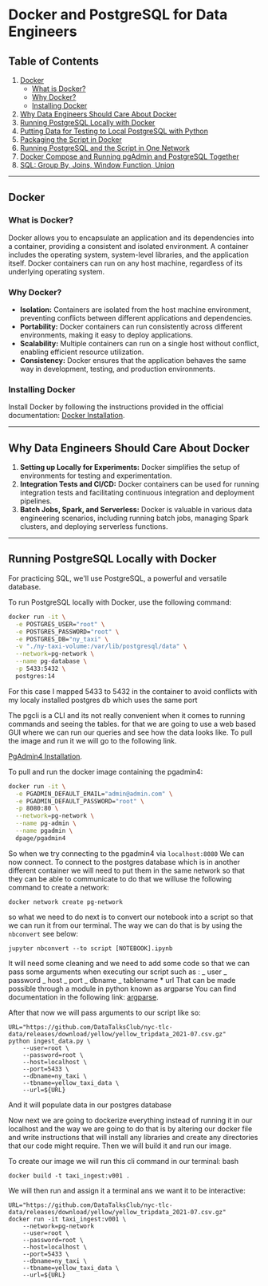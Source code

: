 # Docker and PostgreSQL for Data Engineers

## Table of Contents

1. [Docker](#docker)
   - [What is Docker?](#what-is-docker)
   - [Why Docker?](#why-docker)
   - [Installing Docker](#installing-docker)
2. [Why Data Engineers Should Care About Docker](#why-data-engineers-should-care-about-docker)
3. [Running PostgreSQL Locally with Docker](#running-postgresql-locally-with-docker)
4. [Putting Data for Testing to Local PostgreSQL with Python](#putting-data-for-testing-to-local-postgresql-with-python)
5. [Packaging the Script in Docker](#packaging-the-script-in-docker)
6. [Running PostgreSQL and the Script in One Network](#running-postgresql-and-the-script-in-one-network)
7. [Docker Compose and Running pgAdmin and PostgreSQL Together](#docker-compose-and-running-pgadmin-and-postgresql-together)
8. [SQL: Group By, Joins, Window Function, Union](#sql-group-by-joins-window-function-union)

---

## Docker

### What is Docker?

Docker allows you to encapsulate an application and its dependencies into a container, providing a consistent and isolated environment. A container includes the operating system, system-level libraries, and the application itself. Docker containers can run on any host machine, regardless of its underlying operating system.

### Why Docker?

- **Isolation:** Containers are isolated from the host machine environment, preventing conflicts between different applications and dependencies.
- **Portability:** Docker containers can run consistently across different environments, making it easy to deploy applications.
- **Scalability:** Multiple containers can run on a single host without conflict, enabling efficient resource utilization.
- **Consistency:** Docker ensures that the application behaves the same way in development, testing, and production environments.

### Installing Docker

Install Docker by following the instructions provided in the official documentation: [Docker Installation](https://docs.docker.com/get-docker/).

---

## Why Data Engineers Should Care About Docker

1. **Setting up Locally for Experiments:** Docker simplifies the setup of environments for testing and experimentation.
2. **Integration Tests and CI/CD:** Docker containers can be used for running integration tests and facilitating continuous integration and deployment pipelines.
3. **Batch Jobs, Spark, and Serverless:** Docker is valuable in various data engineering scenarios, including running batch jobs, managing Spark clusters, and deploying serverless functions.

---

## Running PostgreSQL Locally with Docker

For practicing SQL, we'll use PostgreSQL, a powerful and versatile database.

To run PostgreSQL locally with Docker, use the following command:

```bash
docker run -it \
  -e POSTGRES_USER="root" \
  -e POSTGRES_PASSWORD="root" \
  -e POSTGRES_DB="ny_taxi" \
  -v "./ny-taxi-volume:/var/lib/postgresql/data" \
  --network=pg-network \
  --name pg-database \
  -p 5433:5432 \
  postgres:14
```

For this case I mapped 5433 to 5432 in the container to avoid conflicts with my localy installed postgres db which uses the same port

The pgcli is a CLI and its not really convenient when it comes to running commands and seeing the tables. for that we are going to use a web based GUI where we can run our queries and see how the data looks like. To pull the image and run it we will go to the following link.

[PgAdmin4 Installation](https://www.pgadmin.org/download/).

To pull and run the docker image containing the pgadmin4:

```bash
docker run -it \
  -e PGADMIN_DEFAULT_EMAIL="admin@admin.com" \
  -e PGADMIN_DEFAULT_PASSWORD="root" \
  -p 8080:80 \
  --network=pg-network \
  --name pg-admin \
  --name pgadmin \
  dpage/pgadmin4
```

So when we try connecting to the pgadmin4 via `localhost:8080` We can now connect. To connect to the postgres database which is in another different container we will need to put them in the same network so that they can be able to communicate to do that we willuse the following command to create a network:

```
docker network create pg-network
```

so what we need to do next is to convert our notebook into a script so that we can run it from our terminal. The way we can do that is by using the `nbconvert` see below:

`jupyter nbconvert --to script [NOTEBOOK].ipynb`

It will need some cleaning and we need to add some code so that we can pass some arguments when executing our script such as :
_ user
_ password
_ host
_ port
_ dbname
_ tablename \* url
That can be made possible through a module in python known as argparse
You can find documentation in the following link: [argparse](https://docs.python.org/3/library/argparse.html).

After that now we will pass arguments to our script like so:

```
URL="https://github.com/DataTalksClub/nyc-tlc-data/releases/download/yellow/yellow_tripdata_2021-07.csv.gz"
python ingest_data.py \
    --user=root \
    --password=root \
    --host=localhost \
    --port=5433 \
    --dbname=ny_taxi \
    --tbname=yellow_taxi_data \
    --url=${URL}
```

And it will populate data in our postgres database

Now next we are going to dockerize everything instead of running it in our localhost and the way we are going to do that is by altering our docker file and write instructions that will install any libraries and create any directories that our code might require. Then we will build it and run our image.

To create our image we will run this cli command in our terminal:
bash

```
docker build -t taxi_ingest:v001 .
```

We will then run and assign it a terminal ans we want it to be interactive:

```
URL="https://github.com/DataTalksClub/nyc-tlc-data/releases/download/yellow/yellow_tripdata_2021-07.csv.gz"
docker run -it taxi_ingest:v001 \
    --network=pg-network
    --user=root \
    --password=root \
    --host=localhost \
    --port=5433 \
    --dbname=ny_taxi \
    --tbname=yellow_taxi_data \
    --url=${URL}
```
